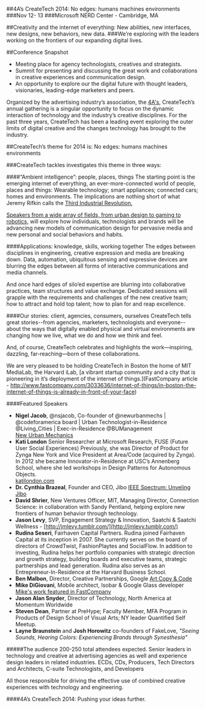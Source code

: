 ##4A’s CreateTech 2014: No edges: humans machines environments
###Nov 12- 13
###Microsoft NERD Center - Cambridge, MA

##Creativity and the internet of everything: New abilities, new interfaces, new designs, new behaviors, new data.
###We’re exploring with the leaders working on the frontiers of our expanding digital lives.

##Conference Snapshot
* Meeting place for agency technologists, creatives and strategists.
* Summit for presenting and discussing the great work and collaborations in creative experiences and communication design.
* An opportunity to explore our the digital future with thought leaders, visionaries, leading-edge marketers and peers.

Organized by the advertising industry’s association, the [4A's](http://www.aaaa.org), CreateTech’s annual gathering is a singular opportunity to focus on the dynamic interaction of technology and the industry’s creative disciplines.
For the past three years, CreateTech has been a leading event exploring the outer limits of digital creative and the changes technology has brought to the industry.

##CreateTech’s theme for 2014 is: No edges: humans machines environments

###CreateTech tackles investigates this theme in three ways:

####“Ambient intelligence”: people, places, things
The starting point is the emerging internet of everything, an ever-more-connected world of people, places and things: Wearable technology; smart appliances; connected cars; homes and environments. The implications are nothing short of what Jeremy Rifkin calls the [Third Industrial Revolution.](http://www.thethirdindustrialrevolution.com)

[Speakers from a wide array of fields, from urban design to gaming to robotics,](http://createtech.aaaa.org/createtech-speakers/) will explore how individuals, technologists and brands will be advancing new models of communication design for pervasive media and new personal and social behaviors and habits.

####Applications: knowledge, skills, working together
The edges between disciplines in engineering, creative expression and media are breaking down. Data, automation, ubiquitous sensing and expressive devices are blurring the edges between all forms of interactive communications and media channels. 

And once hard edges of silo’ed expertise are blurring into collaborative practices, team structures and value exchange.  Dedicated sessions will grapple with the requirements and challenges of the new creative team; how to attract and hold top talent; how to plan for and reap excellence.

####Our stories: client, agencies, consumers, ourselves
CreateTech tells great stories--from agencies, marketers, technologists and everyone--about the ways that digitally enabled physical and virtual environments are changing how we live, what we do and how we think and feel.

And, of course, CreateTech celebrates and highlights the work—inspiring, dazzling, far-reaching—born of these collaborations.

We are very pleased to be holding CreateTech in Boston the home of MIT MediaLab, the Harvard iLab,  [a vibrant startup community and a city that is pioneering in it’s deployment of the internet of things.](FastCompany article - http://www.fastcompany.com/3033636/internet-of-things/in-boston-the-internet-of-things-is-already-in-front-of-your-face)


####Featured Speakers

- **Nigel Jacob**, @nsjacob, Co-founder of @newurbanmechs | @codeforamerica board | Urban Technologist-in-Residence @Living_Cities | Exec-in-Residence @BUManagement  
[New Urban Mechanics](http://newurbanmechanics.org/ "New Urban Mechanics")
- **Kati London** Senior Researcher at Microsoft Research, FUSE (Future User Social Experiences) Previously, she was Director of Product for Zynga New York and Vice President at Area/Code (acquired by Zynga). In 2012 she became Innovator-in-Residence at USC’s Annenberg School, where she led workshops in Design Patterns for Autonomous Objects.  
[katilondon.com](http://www.katilondon.com/)
- **Dr. Cynthia Brazeal**, Founder and CEO, Jibo
[IEEE Spectrum: Unveling Jibo](http://spectrum.ieee.org/automaton/robotics/home-robots/cynthia-breazeal-unveils-jibo-a-social-robot-for-the-home)
- **David Shrier**, New Ventures Officer, MIT, Managing Director, Connection Science: in collaboration with Sandy Pentland, helping explore new frontiers of human behavior through technology.
- **Jason Levy**, SVP, Engagement Strategy & Innovation, Saatchi & Saatchi Wellness - [http://jmlevy.tumblr.com/](http://jmlevy.tumblr.com/)
-  **Rudina Seseri**, Fairhaven Capital Partners. Rudina joined Fairhaven Capital at its inception in 2007. She currently serves on the board of directors of CrowdTwist, FashionPlaytes and SocialFlow. In addition to investing, Rudina helps her portfolio companies with strategic direction and growth strategy, building boards and executive teams, strategic partnerships and lead generation. Rudina also serves as an Entrepreneur-In-Residence at the Harvard Business School.
- **Ben Malbon**, Director, Creative Partnerships, Google
[Art Copy & Code](http://www.artcopycode.com/)
- **Mike DiGiovani**, Mobile architect, Isobar & Google Glass developer
[Mike's work featured in FastCompany](http://www.fastcompany.com/3027054/most-innovative-companies/look-ma-no-hands-tilt-control-brings-touchless-navigation-to-googl)
- **Jason Alan Snyder**, Director of Technology, North America at Momentum Worldwide
- **Steven Dean**, Partner at PreHype; Faculty Member, MFA Program in Products of Design School of Visual Arts; NY leader Quantified Self Meetup.
- **Layne Braunstein** and **Josh Horowitz** co-founders of FakeLove,  _"Seeing Sounds, Hearing Colors: Experiencing Brands through Synesthesia"_


 
#####The audience
200-250 total attendees expected.
Senior leaders in technology and creative at advertising agencies as well and experience design leaders in related industries. ECDs, CDs, Producers, Tech Directors and Architects, C-suite Technologists, and Developers

All those responsible for driving the effective use of combined creative experiences with technology and engineering.

####4A’s CreateTech 2014: Pushing your ideas further.
